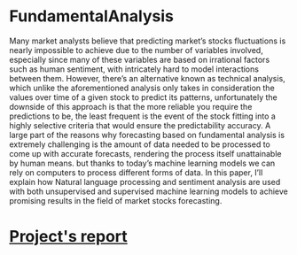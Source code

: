# FundamentalAnalysis

Many market analysts believe that predicting market’s stocks fluctuations is nearly impossible to achieve due to the number of variables involved, especially since many of these variables are based on irrational factors such as human sentiment, with intricately hard to model interactions between them. However, there’s an alternative known as technical analysis, which unlike the aforementioned analysis only takes in consideration the values over time of a given stock to predict its patterns, unfortunately the downside of this approach is that the more reliable you require the predictions to be, the least frequent is the event of the stock fitting into a highly selective criteria that would ensure the predictability accuracy. A large part of the reasons why forecasting based on fundamental analysis is extremely challenging is the amount of data needed to be processed to come up with accurate forecasts, rendering the process itself unattainable by human means. but thanks to today’s machine learning models we can rely on computers to process different forms of data. In this paper, I’ll explain how Natural language processing and sentiment analysis are used with both unsupervised and supervised machine learning models to achieve promising results in the field of market stocks forecasting.

# <a href="https://github.com/BenChaliah/FundamentalAnalysis/raw/master/Report.pdf">Project's report</a>

